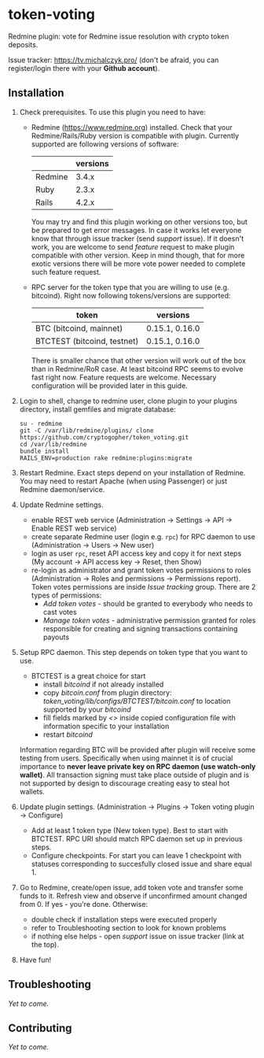 # token-voting

Redmine plugin: vote for Redmine issue resolution with crypto token deposits.

Issue tracker: https://tv.michalczyk.pro/ (don't be afraid, you can register/login there with your __Github account__).

## Installation

1. Check prerequisites. To use this plugin you need to have:
   * Redmine (https://www.redmine.org) installed. Check that your Redmine/Rails/Ruby version is compatible with plugin. Currently supported are following versions of software:

     |        |versions |
     |--------|---------|
     |Redmine |3.4.x    |
     |Ruby    |2.3.x    |
     |Rails   |4.2.x    |

     You may try and find this plugin working on other versions too, but be prepared to get error messages. In case it works let everyone know that through issue tracker (send _support_ issue). If it doesn't work, you are welcome to send _feature_ request to make plugin compatible with other version. Keep in mind though, that for more exotic versions there will be more vote power needed to complete such feature request.

   * RPC server for the token type that you are willing to use (e.g. bitcoind). Right now following tokens/versions are supported:

     |token                        |versions               |
     |-----------------------------|-----------------------|
     |BTC (bitcoind, mainnet)      |0.15.1, 0.16.0         |
     |BTCTEST (bitcoind, testnet)  |0.15.1, 0.16.0         |

     There is smaller chance that other version will work out of the box than in Redmine/RoR case. At least bitcoind RPC seems to evolve fast right now. Feature requests are welcome.
Necessary configuration will be provided later in this guide.

2. Login to shell, change to redmine user, clone plugin to your plugins directory, install gemfiles and migrate database:
   ```
   su - redmine
   git -C /var/lib/redmine/plugins/ clone https://github.com/cryptogopher/token_voting.git
   cd /var/lib/redmine
   bundle install
   RAILS_ENV=production rake redmine:plugins:migrate
   ```

3. Restart Redmine. Exact steps depend on your installation of Redmine. You may need to restart Apache (when using Passenger) or just Redmine daemon/service.

4. Update Redmine settings.
   * enable REST web service (Administration -> Settings -> API -> Enable REST web service)
   * create separate Redmine user (login e.g. `rpc`) for RPC daemon to use (Administration -> Users -> New user)
   * login as user `rpc`, reset API access key and copy it for next steps (My account -> API access key -> Reset, then Show)
   * re-login as administrator and grant token votes permissions to roles (Administration -> Roles and permissions -> Permissions report). Token votes permissions are inside _Issue tracking_ group. There are 2 types of permissions:
     * _Add token votes_ - should be granted to everybody who needs to cast votes
     * _Manage token votes_ - administrative permission granted for roles responsible for creating and signing transactions containing payouts

5. Setup RPC daemon. This step depends on token type that you want to use.
   * BTCTEST is a great choice for start
     * install _bitcoind_ if not already installed
     * copy _bitcoin.conf_ from plugin directory: _token_voting/lib/configs/BTCTEST/bitcoin.conf_ to location supported by your _bitcoind_
     * fill fields marked by _<>_ inside copied configuration file with information specific to your installation
     * restart _bitcoind_

   Information regarding BTC will be provided after plugin will receive some testing from users. Specifically when using mainnet it is of crucial importance to __never leave private key on RPC daemon (use watch-only wallet)__. All transaction signing must take place outside of plugin and is not supported by design to discourage creating easy to steal hot wallets.

6. Update plugin settings. (Administration -> Plugins -> Token voting plugin -> Configure)
   * Add at least 1 token type (New token type). Best to start with BTCTEST. RPC URI should match RPC daemon set up in previous steps.
   * Configure checkpoints. For start you can leave 1 checkpoint with statuses corresponding to succesfully closed issue and share equal 1.

7. Go to Redmine, create/open issue, add token vote and transfer some funds to it. Refresh view and observe if unconfirmed amount changed from 0. If yes - you're done. Otherwise:
   * double check if installation steps were executed properly
   * refer to Troubleshooting section to look for known problems
   * if nothing else helps - open _support_ issue on issue tracker (link at the top).

8. Have fun!

## Troubleshooting

_Yet to come._

## Contributing

_Yet to come._

